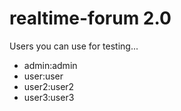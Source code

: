 # realtime-forum 2.0
Users you can use for testing...
- admin:admin
- user:user
- user2:user2
- user3:user3



